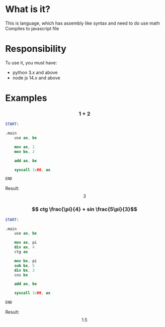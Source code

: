 # What is it?

This is language, which has assembly like syntax and need to do use math
Compiles to javascript file

# Responsibility

Tu use it, you must have:
- python 3.x and above
- node js 14.x and above

# Examples

### $$ 1 + 2 $$

```nasm
START:

.main
    use ax, bx

    mov ax, 1
    mov bx, 2

    add ax, bx

    syscall 1x00, ax

END
```

Result: $$ 3 $$

### $$ ctg \frac{\pi}{4} + sin \frac{5\pi}{3}$$

```nasm
START:

.main
    use ax, bx

    mov ax, pi
    div ax, 4
    ctg ax

    mov bx, pi
    sub bx, 5
    div bx, 3
    cos bx

    add ax, bx

    syscall 1x00, ax
    
END
```

Result: $$ 1.5 $$

